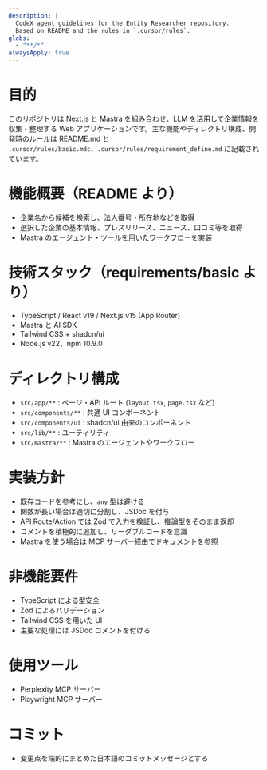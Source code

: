 ```yaml
---
description: |
  CodeX agent guidelines for the Entity Researcher repository.
  Based on README and the rules in `.cursor/rules`.
globs:
  - "**/*"
alwaysApply: true
---
```

# 目的

このリポジトリは Next.js と Mastra を組み合わせ、LLM を活用して企業情報を収集・整理する Web アプリケーションです。主な機能やディレクトリ構成、開発時のルールは README.md と `.cursor/rules/basic.mdc`、`.cursor/rules/requirement_define.md` に記載されています。

# 機能概要（README より）
- 企業名から候補を検索し、法人番号・所在地などを取得
- 選択した企業の基本情報、プレスリリース、ニュース、口コミ等を取得
- Mastra のエージェント・ツールを用いたワークフローを実装

# 技術スタック（requirements/basic より）
- TypeScript / React v19 / Next.js v15 (App Router)
- Mastra と AI SDK
- Tailwind CSS + shadcn/ui
- Node.js v22、npm 10.9.0

# ディレクトリ構成
- `src/app/**` : ページ・API ルート (`layout.tsx`, `page.tsx` など)
- `src/components/**` : 共通 UI コンポーネント
- `src/components/ui` : shadcn/ui 由来のコンポーネント
- `src/lib/**` : ユーティリティ
- `src/mastra/**` : Mastra のエージェントやワークフロー

# 実装方針
- 既存コードを参考にし、`any` 型は避ける
- 関数が長い場合は適切に分割し、JSDoc を付与
- API Route/Action では Zod で入力を検証し、推論型をそのまま返却
- コメントを積極的に追加し、リーダブルコードを意識
- Mastra を使う場合は MCP サーバー経由でドキュメントを参照

# 非機能要件
- TypeScript による型安全
- Zod によるバリデーション
- Tailwind CSS を用いた UI
- 主要な処理には JSDoc コメントを付ける

# 使用ツール
- Perplexity MCP サーバー
- Playwright MCP サーバー

# コミット
- 変更点を端的にまとめた日本語のコミットメッセージとする
